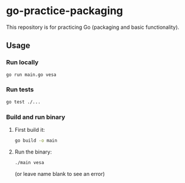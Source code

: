# go-practice-packaging 

This repository is for practicing Go (packaging and basic functionality).

## Usage

### Run locally

```sh
go run main.go vesa
```

### Run tests

```sh
go test ./...
```

### Build and run binary 

1. First build it:
    ```sh
    go build -o main
    ```

2. Run the binary:
    ```sh
    ./main vesa
    ```

    (or leave name blank to see an error)
    